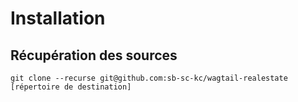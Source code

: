 # Installation

## Récupération des sources

	git clone --recurse git@github.com:sb-sc-kc/wagtail-realestate [répertoire de destination]
	
